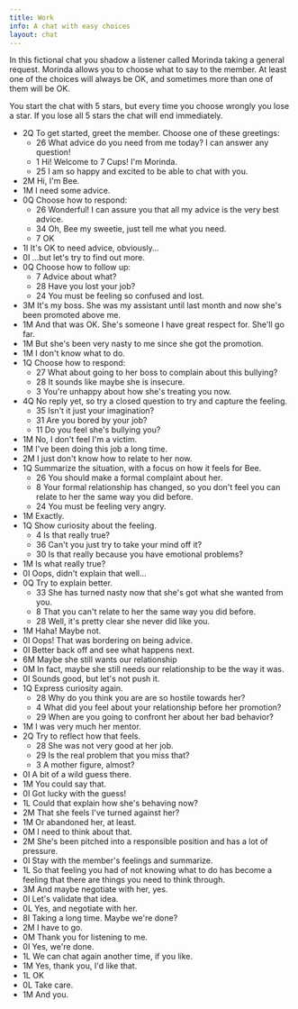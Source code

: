```yaml
---
title: Work
info: A chat with easy choices
layout: chat
---
```

In this fictional chat you shadow a listener called Morinda taking a general request. Morinda allows you to choose what to say to the member. At least one of the choices will always be OK, and sometimes more than one of them will be OK.

You start the chat with 5 stars, but every time you choose wrongly you lose a star. If you lose all 5 stars the chat will end immediately.

- 2Q To get started, greet the member. Choose one of these greetings:
  - 26 What advice do you need from me today? I can answer any question!
  - 1 Hi! Welcome to 7 Cups! I'm Morinda.
  - 25 I am so happy and excited to be able to chat with you.
- 2M Hi, I'm Bee.
- 1M I need some advice.
- 0Q Choose how to respond:
  - 26 Wonderful! I can assure you that all my advice is the very best advice.
  - 34 Oh, Bee my sweetie, just tell me what you need.
  - 7 OK
- 1I It's OK to need advice, obviously...
- 0I ...but let's try to find out more.
- 0Q Choose how to follow up:
  - 7 Advice about what?
  - 28 Have you lost your job?
  - 24 You must be feeling so confused and lost.
- 3M It's my boss. She was my assistant until last month and now she's been promoted above me.
- 1M And that was OK. She's someone I have great respect for. She'll go far.
- 1M But she's been very nasty to me since she got the promotion.
- 1M I don't know what to do.
- 1Q Choose how to respond:
  - 27 What about going to her boss to complain about this bullying?
  - 28 It sounds like maybe she is insecure.
  - 3 You're unhappy about how she's treating you now.
- 4Q No reply yet, so try a closed question to try and capture the feeling.
  - 35 Isn't it just your imagination?
  - 31 Are you bored by your job?
  - 11 Do you feel she's bullying you?
- 1M No, I don't feel I'm a victim.
- 1M I've been doing this job a long time.
- 2M I just don't know how to relate to her now.
- 1Q Summarize the situation, with a focus on how it feels for Bee.
  - 26 You should make a formal complaint about her.
  - 8 Your formal relationship has changed, so you don't feel you can relate to her the same way you did before.
  - 24 You must be feeling very angry.
- 1M Exactly.
- 1Q Show curiosity about the feeling.
  - 4 Is that really true?
  - 36 Can't you just try to take your mind off it?
  - 30 Is that really because you have emotional problems?
- 1M Is what really true?
- 0I Oops, didn't explain that well...
- 0Q Try to explain better.
  - 33 She has turned nasty now that she's got what she wanted from you.
  - 8 That you can't relate to her the same way you did before.
  - 28 Well, it's pretty clear she never did like you.
- 1M Haha! Maybe not.
- 0I Oops! That was bordering on being advice.
- 0I Better back off and see what happens next.
- 6M Maybe she still wants our relationship
- 0M In fact, maybe she still needs our relationship to be the way it was.
- 0I Sounds good, but let's not push it.
- 1Q Express curiosity again.
  - 28 Why do you think you are are so hostile towards her?
  - 4 What did you feel about your relationship before her promotion?
  - 29 When are you going to confront her about her bad behavior?
- 1M I was very much her mentor.
- 2Q Try to reflect how that feels.
  - 28 She was not very good at her job.
  - 29 Is the real problem that you miss that?
  - 3 A mother figure, almost?
- 0I A bit of a wild guess there.
- 1M You could say that.
- 0I Got lucky with the guess!
- 1L Could that explain how she's behaving now?
- 2M That she feels I've turned against her?
- 1M Or abandoned her, at least.
- 0M I need to think about that.
- 2M She's been pitched into a responsible position and has a lot of pressure.
- 0I Stay with the member's feelings and summarize.
- 1L So that feeling you had of not knowing what to do has become a feeling that there are things you need to think through.
- 3M And maybe negotiate with her, yes.
- 0I Let's validate that idea.
- 0L Yes, and negotiate with her.
- 8I Taking a long time. Maybe we're done?
- 2M I have to go.
- 0M Thank you for listening to me.
- 0I Yes, we're done.
- 1L We can chat again another time, if you like.
- 1M Yes, thank you, I'd like that.
- 1L OK
- 0L Take care.
- 1M And you.
